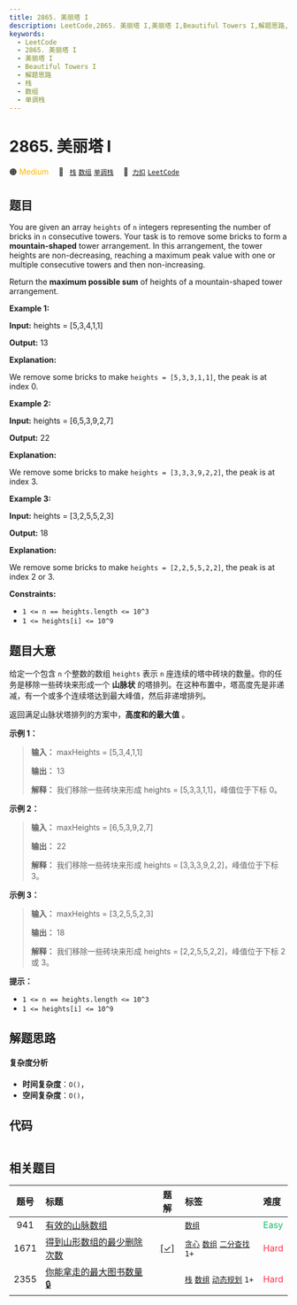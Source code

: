 ```yaml
---
title: 2865. 美丽塔 I
description: LeetCode,2865. 美丽塔 I,美丽塔 I,Beautiful Towers I,解题思路,栈,数组,单调栈
keywords:
  - LeetCode
  - 2865. 美丽塔 I
  - 美丽塔 I
  - Beautiful Towers I
  - 解题思路
  - 栈
  - 数组
  - 单调栈
---
```


# 2865. 美丽塔 I

🟠 <font color=#ffb800>Medium</font>&emsp; 🔖&ensp; [`栈`](/tag/stack.md) [`数组`](/tag/array.md) [`单调栈`](/tag/monotonic-stack.md)&emsp; 🔗&ensp;[`力扣`](https://leetcode.cn/problems/beautiful-towers-i) [`LeetCode`](https://leetcode.com/problems/beautiful-towers-i)

## 题目

You are given an array `heights` of `n` integers representing the number of
bricks in `n` consecutive towers. Your task is to remove some bricks to form a
**mountain-shaped** tower arrangement. In this arrangement, the tower heights
are non-decreasing, reaching a maximum peak value with one or multiple
consecutive towers and then non-increasing.

Return the **maximum possible sum** of heights of a mountain-shaped tower
arrangement.



**Example 1:**

**Input:** heights = [5,3,4,1,1]

**Output:** 13

**Explanation:**

We remove some bricks to make `heights = [5,3,3,1,1]`, the peak is at index 0.

**Example 2:**

**Input:** heights = [6,5,3,9,2,7]

**Output:** 22

**Explanation:**

We remove some bricks to make `heights = [3,3,3,9,2,2]`, the peak is at index
3.

**Example 3:**

**Input:** heights = [3,2,5,5,2,3]

**Output:** 18

**Explanation:**

We remove some bricks to make `heights = [2,2,5,5,2,2]`, the peak is at index
2 or 3.



**Constraints:**

  * `1 <= n == heights.length <= 10^3`
  * `1 <= heights[i] <= 10^9`


## 题目大意

给定一个包含 `n` 个整数的数组 `heights` 表示 `n` 座连续的塔中砖块的数量。你的任务是移除一些砖块来形成一个 **山脉状**
的塔排列。在这种布置中，塔高度先是非递减，有一个或多个连续塔达到最大峰值，然后非递增排列。

返回满足山脉状塔排列的方案中，**高度和的最大值**  。



**示例 1：**

> 
> 
> 
> 
> 
> **输入：** maxHeights = [5,3,4,1,1]
> 
> **输出：** 13
> 
> **解释：** 我们移除一些砖块来形成 heights = [5,3,3,1,1]，峰值位于下标 0。
> 
> 

**示例 2：**

> 
> 
> 
> 
> 
> **输入：** maxHeights = [6,5,3,9,2,7]
> 
> **输出：** 22
> 
> **解释：** 我们移除一些砖块来形成 heights = [3,3,3,9,2,2]，峰值位于下标 3。

**示例 3：**

> 
> 
> 
> 
> 
> **输入：** maxHeights = [3,2,5,5,2,3]
> 
> **输出：** 18
> 
> **解释：** 我们移除一些砖块来形成 heights = [2,2,5,5,2,2]，峰值位于下标 2 或 3。
> 
> 



**提示：**

  * `1 <= n == heights.length <= 10^3`
  * `1 <= heights[i] <= 10^9`


## 解题思路

#### 复杂度分析

- **时间复杂度**：`O()`，
- **空间复杂度**：`O()`，

## 代码

```javascript

```

## 相关题目

<!-- prettier-ignore -->
| 题号 | 标题 | 题解 | 标签 | 难度 |
| :------: | :------ | :------: | :------ | :------ |
| 941 | [有效的山脉数组](https://leetcode.com/problems/valid-mountain-array) |  |  [`数组`](/tag/array.md) | <font color=#15bd66>Easy</font> |
| 1671 | [得到山形数组的最少删除次数](https://leetcode.com/problems/minimum-number-of-removals-to-make-mountain-array) | [[✓]](/problem/1671.md) |  [`贪心`](/tag/greedy.md) [`数组`](/tag/array.md) [`二分查找`](/tag/binary-search.md) `1+` | <font color=#ff334b>Hard</font> |
| 2355 | [你能拿走的最大图书数量 🔒](https://leetcode.com/problems/maximum-number-of-books-you-can-take) |  |  [`栈`](/tag/stack.md) [`数组`](/tag/array.md) [`动态规划`](/tag/dynamic-programming.md) `1+` | <font color=#ff334b>Hard</font> |